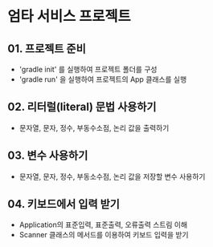# 엄타 서비스 프로젝트

## 01. 프로젝트 준비

- 'gradle init' 를 실행하여 프로젝트 폴더를 구성
- 'gradle run' 을 실행하여 프로젝트의 App 클래스를 실행

## 02. 리터럴(literal) 문법 사용하기

- 문자열, 문자, 정수, 부동수소점, 논리 값을 출력하기

## 03. 변수 사용하기

- 문자열, 문자, 정수, 부동소수점, 논리 값을 저장할 변수 사용하기 

## 04. 키보드에서 입력 받기

- Application의 표준입력, 표준출력, 오류출력 스트림 이해
- Scanner 클래스의 메서드를 이용하여 키보드 입력을 받기


